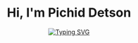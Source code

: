 <h1 align="center">Hi, I'm Pichid Detson</h1>

<p align="center">
  <a href="https://git.io/typing-svg"><img src="https://readme-typing-svg.herokuapp.com?font=Noto+Sans+Thai&weight=700&size=24&duration=4996&pause=1000&color=BBBBBB&center=true&vCenter=true&random=false&width=600&height=100&lines=I'm+Software+Developer...;and+I+can+do+a+little+bit+of+project+management...;and+I+can+manage+a+team+sometimes..." alt="Typing SVG" /></a>
</p>

